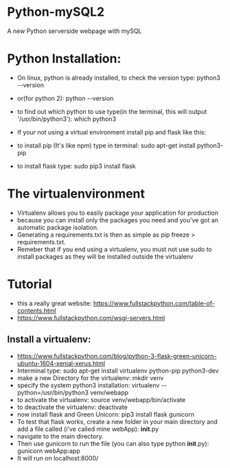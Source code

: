 # Python-mySQL2
A new Python serverside webpage with mySQL

# Python Installation:
* On linux, python is already installed, to check the version type: python3 --version
* or(for python 2): python --version
* to find out which python to use type(in the terminal, this will output '/usr/bin/python3'): which python3

* If your not using a virtual environment install pip and flask like this:
* to install pip (It's like npm) type in terminal: sudo apt-get install python3-pip
* to install flask type: sudo pip3 install flask

# The virtualenvironment
* Virtualenv allows you to easily package your application for production
* because you can install only the packages you need and you've got an automatic package isolation.
* Generating a requirements.txt is then as simple as pip freeze > requirements.txt.
* Remeber that if you end using a virtualenv, you must not use sudo to install packages as they will be installed outside the virtualenv

# Tutorial
* this a really great website: https://www.fullstackpython.com/table-of-contents.html
* https://www.fullstackpython.com/wsgi-servers.html

## Install a virtualenv:
* https://www.fullstackpython.com/blog/python-3-flask-green-unicorn-ubuntu-1604-xenial-xerus.html
* Interminal type: sudo apt-get install virtualenv python-pip python3-dev
* make a new Directory for the virtualenv: mkdir venv
* specify the system python3 installation: virtualenv --python=/usr/bin/python3 venv/webapp
* to activate the virtualenv: source venv/webapp/bin/activate
* to deactivate the virtualenv: deactivate
* now install flask and Green Unicorn: pip3 install flask gunicorn
* To test that flask works, create a new folder in your main directory and add a file called (i've called mine webApp): __init__.py
* navigate to the main directory.
* Then use gunicorn to run the file (you can also type python __init__.py): gunicorn webApp:app
* It will run on localhost:8000/
